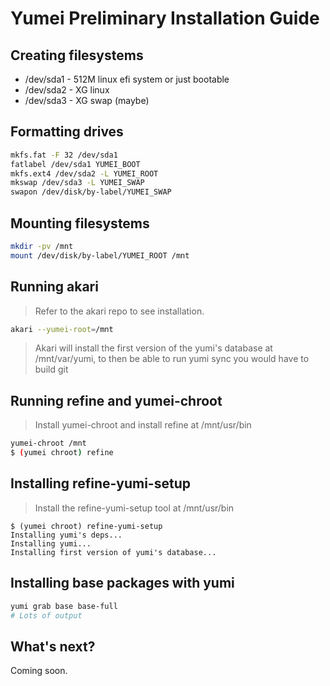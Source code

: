 # Yumei Preliminary Installation Guide

## Creating filesystems

- /dev/sda1 - 512M linux efi system or just bootable
- /dev/sda2 - XG linux
- /dev/sda3 - XG swap (maybe)

## Formatting drives

```sh
mkfs.fat -F 32 /dev/sda1
fatlabel /dev/sda1 YUMEI_BOOT
mkfs.ext4 /dev/sda2 -L YUMEI_ROOT
mkswap /dev/sda3 -L YUMEI_SWAP
swapon /dev/disk/by-label/YUMEI_SWAP
```

## Mounting filesystems

```sh
mkdir -pv /mnt
mount /dev/disk/by-label/YUMEI_ROOT /mnt
```

## Running akari

> Refer to the akari repo to see installation.

```sh
akari --yumei-root=/mnt
```

> Akari will install the first version of the yumi's database at /mnt/var/yumi, to then be able to run yumi sync you would have to build git

## Running refine and yumei-chroot

> Install yumei-chroot and install refine at /mnt/usr/bin

```sh
yumei-chroot /mnt
$ (yumei chroot) refine
```

## Installing refine-yumi-setup

> Install the refine-yumi-setup tool at /mnt/usr/bin

```
$ (yumei chroot) refine-yumi-setup
Installing yumi's deps...
Installing yumi...
Installing first version of yumi's database...
```

## Installing base packages with yumi

```sh
yumi grab base base-full
# Lots of output
```

## What's next?

Coming soon.